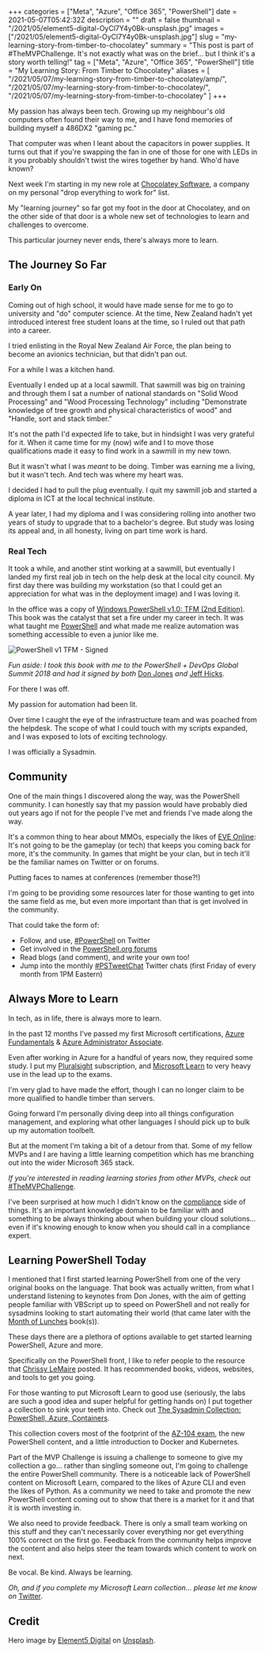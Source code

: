 +++
categories = ["Meta", "Azure", "Office 365", "PowerShell"]
date = 2021-05-07T05:42:32Z
description = ""
draft = false
thumbnail = "/2021/05/element5-digital-OyCl7Y4y0Bk-unsplash.jpg"
images = ["/2021/05/element5-digital-OyCl7Y4y0Bk-unsplash.jpg"]
slug = "my-learning-story-from-timber-to-chocolatey"
summary = "This post is part of #TheMVPChallenge. It's not exactly what was on the brief... but I think it's a story worth telling!"
tag = ["Meta", "Azure", "Office 365", "PowerShell"]
title = "My Learning Story: From Timber to Chocolatey"
aliases = [
    "/2021/05/07/my-learning-story-from-timber-to-chocolatey/amp/",
    "/2021/05/07/my-learning-story-from-timber-to-chocolatey/",
    "/2021/05/07/my-learning-story-from-timber-to-chocolatey"
]
+++


My passion has always been tech. Growing up my neighbour's old computers often found their way to me, and I have fond memories of building myself a 486DX2 "gaming pc."

That computer was when I leant about the capacitors in power supplies. It turns out that if you're swapping the fan in one of those for one with LEDs in it you probably shouldn't twist the wires together by hand. Who'd have known?

Next week I'm starting in my new role at [Chocolatey Software](http://chocolatey.org/), a company on my personal "drop everything to work for" list.

My "learning journey" so far got my foot in the door at Chocolatey, and on the other side of that door is a whole new set of technologies to learn and challenges to overcome.

This particular journey never ends, there's always more to learn.

## The Journey So Far

### Early On

Coming out of high school, it would have made sense for me to go to university and "do" computer science. At the time, New Zealand hadn't yet introduced interest free student loans at the time, so I ruled out that path into a career.

I tried enlisting in the Royal New Zealand Air Force, the plan being to become an avionics technician, but that didn't pan out.

For a while I was a kitchen hand.

Eventually I ended up at a local sawmill. That sawmill was big on training and through them I sat a number of national standards on "Solid Wood Processing" and "Wood Processing Technology" including "Demonstrate knowledge of tree growth and physical characteristics of wood" and "Handle, sort and stack timber."

It's not the path I'd expected life to take, but in hindsight I was very grateful for it. When it came time for my (now) wife and I to move those qualifications made it easy to find work in a sawmill in my new town.

But it wasn't what I was _meant_ to be doing. Timber was earning me a living, but it wasn't tech. And tech was where my heart was.

I decided I had to pull the plug eventually. I quit my sawmill job and started a diploma in ICT at the local technical institute.

A year later, I had my diploma and I was considering rolling into another two years of study to upgrade that to a bachelor's degree. But study was losing its appeal and, in all honesty, living on part time work is hard.

### Real Tech

It took a while, and another stint working at a sawmill, but eventually I landed my first real job in tech on the help desk at the local city council. My first day there was building my workstation (so that I could get an appreciation for what was in the deployment image) and I was loving it.

In the office was a copy of [Windows PowerShell v1.0: TFM (2nd Edition)](https://www.amazon.com/Windows-PowerShell-v1-0-TFM-2nd/dp/0977659763). This book was the catalyst that set a fire under my career in tech. It was what taught me [PowerShell](https://docs.microsoft.com/en-us/powershell/?WT.mc_id=PS-MVP-5003460) and what made me realize automation was something accessible to even a junior like me.

![PowerShell v1 TFM - Signed](/2021/05/20180410_105226-1.jpg)

_Fun aside: I took this book with me to the PowerShell + DevOps Global Summit 2018 and had it signed by both_ [Don Jones](https://twitter.com/concentrateddon) _and_ [Jeff Hicks](https://twitter.com/JeffHicks).

For there I was off.

My passion for automation had been lit.

Over time I caught the eye of the infrastructure team and was poached from the helpdesk. The scope of what I could touch with my scripts expanded, and I was exposed to lots of exciting technology.

I was officially a Sysadmin.

## Community

One of the main things I discovered along the way, was the PowerShell community. I can honestly say that my passion would have probably died out years ago if not for the people I've met and friends I've made along the way.

It's a common thing to hear about MMOs, especially the likes of [EVE Online](https://www.eveonline.com/): It's not going to be the gameplay (or tech) that keeps you coming back for more, it's the community. In games that might be your clan, but in tech it'll be the familiar names on Twitter or on forums.

Putting faces to names at conferences (remember those?!)

I'm going to be providing some resources later for those wanting to get into the same field as me, but even more important than that is get involved in the community.

That could take the form of:

* Follow, and use, [#PowerShell](https://twitter.com/search?q=%23PowerShell) on Twitter
* Get involved in the [PowerShell.org forums](https://forums.powershell.org/)
* Read blogs (and comment), and write your own too!
* Jump into the monthly [#PSTweetChat](https://twitter.com/search?q=%23PSTweetChat) Twitter chats (first Friday of every month from 1PM Eastern)

## Always More to Learn

In tech, as in life, there is always more to learn.

In the past 12 months I've passed my first Microsoft certifications, [Azure Fundamentals](https://www.credly.com/earner/earned/badge/fb6a67d7-cbf2-4926-b956-92f36131e26c) & [Azure Administrator Associate](https://www.credly.com/earner/earned/badge/cd5d7a37-e0fe-45f8-aa3f-fae973a33420).

Even after working in Azure for a handful of years now, they required some study. I put my [Pluralsight](https://www.pluralsight.com/) subscription, and [Microsoft Learn](https://docs.microsoft.com/en-us/learn/certifications/exams/az-104?WT.mc_id=AZ-MVP-5003460) to very heavy use in the lead up to the exams.

I'm very glad to have made the effort, though I can no longer claim to be more qualified to handle timber than servers.

Going forward I'm personally diving deep into all things configuration management, and exploring what other languages I should pick up to bulk up my automation toolbelt.

But at the moment I'm taking a bit of a detour from that. Some of my fellow MVPs and I are having a little learning competition which has me branching out into the wider Microsoft 365 stack.

_If you're interested in reading learning stories from other MVPs, check out_ [#TheMVPChallenge](https://twitter.com/search?q=%23TheMVPChallenge).

I've been surprised at how much I didn't know on the [compliance](https://docs.microsoft.com/en-us/learn/modules/describe-compliance-management-capabilities-microsoft/?WT.mc_id=M365-MVP-5003460) side of things. It's an important knowledge domain to be familiar with and something to be always thinking about when building your cloud solutions... even if it's knowing enough to know when you should call in a compliance expert.

## Learning PowerShell Today

I mentioned that I first started learning PowerShell from one of the very original books on the language. That book was actually written, from what I understand listening to keynotes from Don Jones, with the aim of getting people familiar with VBScript up to speed on PowerShell and not really for sysadmins looking to start automating their world (that came later with the [Month of Lunches](https://www.manning.com/books/learn-windows-powershell-in-a-month-of-lunches-third-edition) book(s)).

These days there are a plethora of options available to get started learning PowerShell, Azure and more.

Specifically on the PowerShell front, I like to refer people to the resource that [Chrissy LeMaire](https://dbatools.io/start/) posted. It has recommended books, videos, websites, and tools to get you going.

For those wanting to put Microsoft Learn to good use (seriously, the labs are such a good idea and super helpful for getting hands on) I put together a collection to sink your teeth into. Check out [The Sysadmin Collection: PowerShell, Azure, Containers](https://docs.microsoft.com/en-us/users/windosnz/collections/8wqqimkprrez2q?WT.mc_id=PS-MVP-5003460).

This collection covers most of the footprint of the [AZ-104 exam](https://docs.microsoft.com/en-us/learn/certifications/exams/az-104?WT.mc_id=AZ-MVP-5003460), the new PowerShell content, and a little introduction to Docker and Kubernetes.

Part of the MVP Challenge is issuing a challenge to someone to give my collection a go... rather than singling someone out, I'm going to challenge the entire PowerShell community. There is a noticeable lack of PowerShell content on Microsoft Learn, compared to the likes of Azure CLI and even the likes of Python. As a community we need to take and promote the new PowerShell content coming out to show that there is a market for it and that it is worth investing in.

We also need to provide feedback. There is only a small team working on this stuff and they can't necessarily cover everything nor get everything 100% correct on the first go. Feedback from the community helps improve the content and also helps steer the team towards which content to work on next.

Be vocal. Be kind. Always be learning.

_Oh, and if you complete my Microsoft Learn collection... please let me know on_ [Twitter](https://twitter.com/WindosNZ).

## Credit

Hero image by [Element5 Digital](https://unsplash.com/@element5digital) on [Unsplash](https://unsplash.com/s/photos/school).



